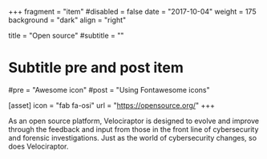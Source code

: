 +++
fragment = "item"
#disabled = false
date = "2017-10-04"
weight = 175
background = "dark"
align = "right"

title = "Open source"
#subtitle = ""

# Subtitle pre and post item
#pre = "Awesome icon"
#post = "Using Fontawesome icons"

[asset]
  icon = "fab fa-osi"
  url = "https://opensource.org/"
+++

As an open source platform, Velociraptor is designed to evolve and
improve through the feedback and input from those in the front line of
cybersecurity and forensic investigations. Just as the world of
cybersecurity changes, so does Velociraptor.
